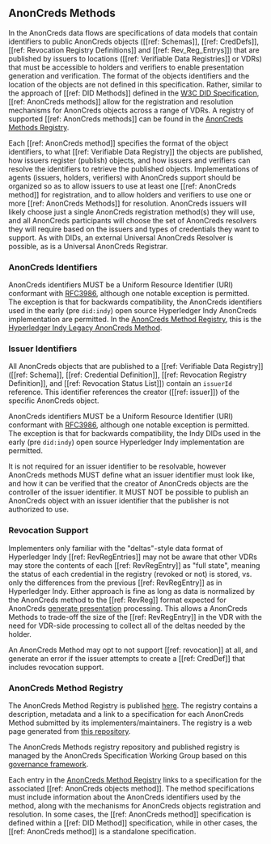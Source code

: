 ## AnonCreds Methods

In the AnonCreds data flows are specifications of data models that contain
identifiers to public AnonCreds objects ([[ref: Schemas]], [[ref: CredDefs]],
[[ref: Revocation Registry Definitions]] and [[ref: Rev_Reg_Entrys]]) that are published by issuers
to locations ([[ref: Verifiable Data Registries]] or VDRs) that must be
accessible to holders and verifiers to enable presentation generation and
verification. The format of the objects identifiers and the
location of the objects are not defined in this specification. Rather, similar
to the approach of [[ref: DID Methods]] defined in the [W3C DID
Specification](https://www.w3.org/TR/did-core/), [[ref: AnonCreds methods]]
allow for the registration and resolution mechanisms for AnonCreds objects
across a range of VDRs. A registry of supported [[ref: AnonCreds methods]] can
be found in the [AnonCreds Methods Registry](#anoncreds-methods-registry).

Each [[ref: AnonCreds method]] specifies the format of the object identifiers,
to what [[ref: Verifiable Data Registry]] the objects are published, how issuers
register (publish) objects, and how issuers and verifiers can resolve the
identifiers to retrieve the published objects. Implementations of agents
(issuers, holders, verifiers) with AnonCreds support should be organized so as
to allow issuers to use at least one [[ref: AnonCreds method]] for registration,
and to allow holders and verifiers to use one or more [[ref: AnonCreds Methods]]
for resolution. AnonCreds issuers will likely choose just a single AnonCreds
registration method(s) they will use, and all AnonCreds participants will choose
the set of AnonCreds resolvers they will require based on the issuers and types
of credentials they want to support. As with DIDs, an external Universal
AnonCreds Resolver is possible, as is a Universal AnonCreds Registrar.

### AnonCreds Identifiers

AnonCreds identifiers MUST be a Uniform Resource Identifier (URI)
conformant with [RFC3986](https://www.rfc-editor.org/rfc/rfc3986), although
one notable exception is permitted. The exception is that for backwards
compatibility, the AnonCreds identifiers used in the early (pre
`did:indy`) open source Hyperledger Indy AnonCreds implementation are permitted.
In the [AnonCreds Method Registry](#anoncreds-method-registry),
this is the [Hyperledger Indy Legacy AnonCreds Method](https://hyperledger.github.io/anoncreds-methods-registry/#hyperledger-indy-legacy-anoncreds-method).

### Issuer Identifiers

All AnonCreds objects that are published to a [[ref: Verifiable Data Registry]] ([[ref: Schema]], [[ref: Credential Definition]], [[ref: Revocation Registry Definition]], and [[ref: Revocation Status List]]) contain an `issuerId` reference. This identifier references the creator ([[ref: issuer]]) of the specific AnonCreds object.

AnonCreds identifiers MUST be a Uniform Resource Identifier (URI)
conformant with [RFC3986](https://www.rfc-editor.org/rfc/rfc3986), although
one notable exception is permitted. The exception is that for backwards
compatibility, the Indy DIDs used in the early (pre `did:indy`) open source
Hyperledger Indy implementation are permitted.

It is not required for an issuer identifier to be resolvable, however AnonCreds methods MUST define what an issuer identifier must look like, and how it can be verified that the creator of AnonCreds objects are the controller of the issuer identifier. It MUST NOT be possible to publish an AnonCreds object with an issuer identifier that the publisher is not authorized to use.

### Revocation Support

Implementers only familiar with the "deltas"-style data format of Hyperledger Indy
[[ref: RevRegEntries]] may not be aware that other VDRs may
store the contents of each [[ref: RevRegEntry]] as
"full state", meaning the status of each credential in the registry
(revoked or not) is stored, vs. only the differences from the previous
[[ref: RevRegEntry]] as in Hyperledger Indy. Either approach is fine
as long as data is normalized by the AnonCreds method to the [[ref: RevReg]]
format expected for AnonCreds [generate presentation](#generate-presentation)
processing. This allows a AnonCreds Methods to trade-off the size of the
[[ref: RevRegEntry]] in the VDR with the need for VDR-side processing to collect
all of the deltas needed by the holder.

An AnonCreds Method may opt to not support [[ref: revocation]] at all, and generate
an error if the issuer attempts to create a [[ref: CredDef]] that includes revocation
support.

### AnonCreds Method Registry

The AnonCreds Method Registry is published
[here](https://hyperledger.github.io/anoncreds-methods-registry/). The
registry contains a description, metadata and a link to a specification for each
AnonCreds Method submitted by its implementers/maintainers. The registry is a web page
generated from [this
repository](https://github.com/hyperledger/anoncreds-methods-registry).

The AnonCreds Methods registry repository and published registry is
managed by the AnonCreds Specification Working Group based on this [governance
framework](https://hyperledger.github.io/anoncreds-methods-registry/#governance).

Each entry in the [AnonCreds Method
Registry](https://hyperledger.github.io/anoncreds-methods-registry/)
links to a specification for the associated [[ref: AnonCreds objects method]].
The method specifications must include information about the AnonCreds identifiers
used by the method, along with the mechanisms for AnonCreds objects registration
and resolution. In some cases, the [[ref: AnonCreds method]]
specification is defined within a [[ref: DID Method]] specification, while in
other cases, the [[ref: AnonCreds method]] is a standalone
specification.

